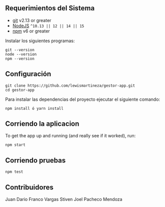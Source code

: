 ## Requerimientos del Sistema

- [git][git] v2.13 or greater
- [NodeJS][node] `^10.13 || 12 || 14 || 15`
- [npm][npm] v6 or greater

Instalar los siguientes programas:

```shell
git --version
node --version
npm --version
```

## Configuración

```
git clone https://github.com/lewismartineza/gestor-app.git
cd gestor-app
```

Para instalar las dependencias del proyecto ejecutar el siguiente comando:

```
npm install ó yarn install
```

## Corriendo la aplicacion

To get the app up and running (and really see if it worked), run:

```shell
npm start
```

## Corriendo pruebas

```shell
npm test
```

## Contribuidores

Juan Dario Franco Vargas
Stiven Joel Pacheco Mendoza

<!-- prettier-ignore-start -->
[npm]: https://www.npmjs.com/
[node]: https://nodejs.org
[git]: https://git-scm.com/
<!-- prettier-ignore-end -->
